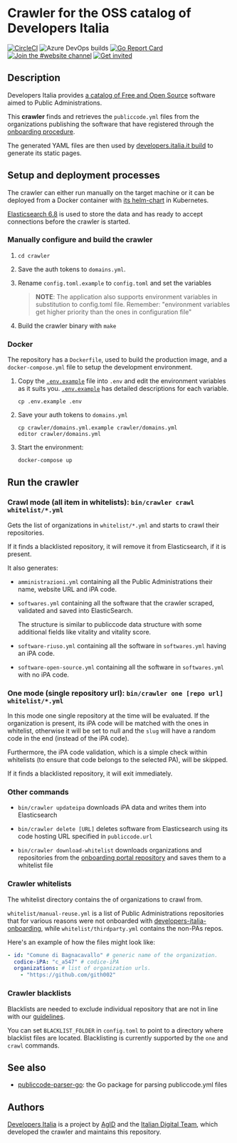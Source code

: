 # Crawler for the OSS catalog of Developers Italia

[![CircleCI](https://circleci.com/gh/italia/developers-italia-backend/tree/master.svg?style=shield)](https://circleci.com/gh/italia/developers-italia-backend/tree/master)
![Azure DevOps builds](https://img.shields.io/azure-devops/build/itdtd/f32f3f44-a381-4a48-989c-63298e422b1d/4?label=Azure%20Pipelines&logo=azure-devops)
[![Go Report Card](https://goreportcard.com/badge/github.com/italia/developers-italia-backend)](https://goreportcard.com/report/github.com/italia/developers-italia-backend)
[![Join the #website channel](https://img.shields.io/badge/Slack%20channel-%23website-blue.svg?logo=slack)](https://developersitalia.slack.com/messages/C9R26QMT6)
[![Get invited](https://slack.developers.italia.it/badge.svg)](https://slack.developers.italia.it/)

## Description

Developers Italia provides [a catalog of Free and Open Source](https://developers.italia.it/en/search)
software aimed to Public Administrations.

This **crawler** finds and retrieves the `publiccode.yml` files from the
organizations publishing the software that have registered through the
[onboarding procedure](https://github.com/italia/developers-italia-onboarding).

The generated YAML files are then used by
[developers.italia.it build](https://github.com/italia/developers.italia.it)
to generate its static pages.

## Setup and deployment processes

The crawler can either run manually on the target machine or it can be deployed
from a Docker container with
[its helm-chart](https://github.com/teamdigitale/devita-infra-kubernetes) in Kubernetes.

[Elasticsearch 6.8](https://www.elastic.co/products/elasticsearch) is used to store
the data and has ready to accept connections before the crawler is started.

### Manually configure and build the crawler

1. `cd crawler`

2. Save the auth tokens to `domains.yml`.

3. Rename `config.toml.example` to `config.toml` and set the variables

   > **NOTE**: The application also supports environment variables in substitution
   > to config.toml file. Remember: "environment variables get higher priority than
   > the ones in configuration file"

4. Build the crawler binary with `make`

### Docker

The repository has a `Dockerfile`, used to build the production image,
and a `docker-compose.yml` file to setup the development environment.

1. Copy the [`.env.example`](.env.example) file into `.env` and edit the
   environment variables as it suits you.
   [`.env.example`](.env.example) has detailed descriptions for each variable.

   ```shell
   cp .env.example .env
   ```

2. Save your auth tokens to `domains.yml`

   ```shell
   cp crawler/domains.yml.example crawler/domains.yml
   editor crawler/domains.yml
   ```

3. Start the environment:

   ```shell
   docker-compose up

## Run the crawler

### Crawl mode (all item in whitelists): `bin/crawler crawl whitelist/*.yml`

Gets the list of organizations in `whitelist/*.yml` and starts to crawl
their repositories.

If it finds a blacklisted repository, it will remove it from Elasticsearch, if
it is present.

It also generates:

* `amministrazioni.yml` containing all the Public Administrations their
   name, website URL and iPA code.

* `softwares.yml` containing all the software that the crawler scraped,
  validated and saved into ElasticSearch.

  The structure is similar to publiccode data structure with some additional
  fields like vitality and vitality score.

* `software-riuso.yml` containing all the software in `softwares.yml`
  having an iPA code.

* `software-open-source.yml` containing all the software in `softwares.yml`
  with no iPA code.

### One mode (single repository url): `bin/crawler one [repo url] whitelist/*.yml`

In this mode one single repository at the time will be evaluated. If the
organization is present, its iPA code will be matched with the ones in
whitelist, otherwise it will be set to null and the `slug` will have a random
code in the end (instead of the iPA code).

Furthermore, the iPA code validation, which is a simple check within whitelists
(to ensure that code belongs to the selected PA), will be skipped.

If it finds a blacklisted repository, it will exit immediately.

### Other commands

* `bin/crawler updateipa` downloads iPA data and writes them into Elasticsearch

* `bin/crawler delete [URL]` deletes software from Elasticsearch using its code
   hosting URL specified in `publiccode.url`

* `bin/crawler download-whitelist` downloads organizations and repositories from
  the [onboarding portal repository](https://github.com/italia/developers-italia-onboarding)
  and saves them to a whitelist file

### Crawler whitelists

The whitelist directory contains the of organizations to crawl from.

`whitelist/manual-reuse.yml` is a list of Public Administrations repositories
that for various reasons were not onboarded with
[developers-italia-onboarding](https://github.com/italia/developers-italia-onboarding),
while `whitelist/thirdparty.yml` contains the non-PAs repos.

Here's an example of how the files might look like:

```yaml
- id: "Comune di Bagnacavallo" # generic name of the organization.
  codice-iPA: "c_a547" # codice-iPA
  organizations: # list of organization urls.
    - "https://github.com/gith002"
```

### Crawler blacklists

Blacklists are needed to exclude individual repository that are not in line with
our
[guidelines](https://docs.italia.it/italia/developers-italia/policy-inserimento-catalogo-docs/it/stabile/approvazione-del-software-a-catalogo.html).

You can set `BLACKLIST_FOLDER` in `config.toml` to point to a directory
where blacklist files are located.
Blacklisting is currently supported by the `one` and `crawl` commands.

## See also

* [publiccode-parser-go](https://github.com/italia/publiccode-parser-go): the Go
  package for parsing publiccode.yml files

## Authors

[Developers Italia](https://developers.italia.it) is a project by
[AgID](https://www.agid.gov.it/) and the
[Italian Digital Team](https://teamdigitale.governo.it/), which developed the
crawler and maintains this repository.
